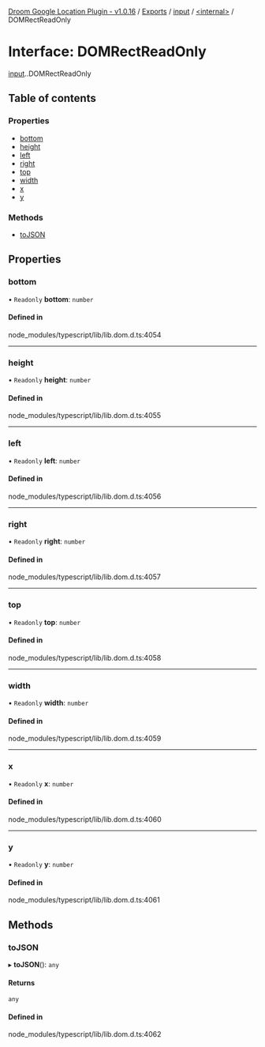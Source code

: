 [Droom Google Location Plugin - v1.0.16](../README.md) / [Exports](../modules.md) / [input](../modules/input.md) / [<internal\>](../modules/input._internal_.md) / DOMRectReadOnly

# Interface: DOMRectReadOnly

[input](../modules/input.md).[<internal>](../modules/input._internal_.md).DOMRectReadOnly

## Table of contents

### Properties

- [bottom](input._internal_.DOMRectReadOnly.md#bottom)
- [height](input._internal_.DOMRectReadOnly.md#height)
- [left](input._internal_.DOMRectReadOnly.md#left)
- [right](input._internal_.DOMRectReadOnly.md#right)
- [top](input._internal_.DOMRectReadOnly.md#top)
- [width](input._internal_.DOMRectReadOnly.md#width)
- [x](input._internal_.DOMRectReadOnly.md#x)
- [y](input._internal_.DOMRectReadOnly.md#y)

### Methods

- [toJSON](input._internal_.DOMRectReadOnly.md#tojson)

## Properties

### bottom

• `Readonly` **bottom**: `number`

#### Defined in

node_modules/typescript/lib/lib.dom.d.ts:4054

___

### height

• `Readonly` **height**: `number`

#### Defined in

node_modules/typescript/lib/lib.dom.d.ts:4055

___

### left

• `Readonly` **left**: `number`

#### Defined in

node_modules/typescript/lib/lib.dom.d.ts:4056

___

### right

• `Readonly` **right**: `number`

#### Defined in

node_modules/typescript/lib/lib.dom.d.ts:4057

___

### top

• `Readonly` **top**: `number`

#### Defined in

node_modules/typescript/lib/lib.dom.d.ts:4058

___

### width

• `Readonly` **width**: `number`

#### Defined in

node_modules/typescript/lib/lib.dom.d.ts:4059

___

### x

• `Readonly` **x**: `number`

#### Defined in

node_modules/typescript/lib/lib.dom.d.ts:4060

___

### y

• `Readonly` **y**: `number`

#### Defined in

node_modules/typescript/lib/lib.dom.d.ts:4061

## Methods

### toJSON

▸ **toJSON**(): `any`

#### Returns

`any`

#### Defined in

node_modules/typescript/lib/lib.dom.d.ts:4062
